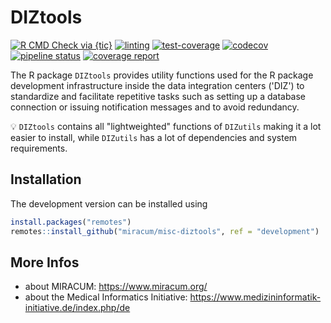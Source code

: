 # DIZtools

<!-- badges: start -->
[![R CMD Check via {tic}](https://github.com/miracum/misc-diztools/workflows/R%20CMD%20Check%20via%20{tic}/badge.svg?branch=main)](https://github.com/miracum/misc-diztools)
[![linting](https://github.com/miracum/misc-diztools/workflows/lint/badge.svg?branch=main)](https://github.com/miracum/misc-diztools)
[![test-coverage](https://github.com/miracum/misc-diztools/workflows/test-coverage/badge.svg?branch=main)](https://github.com/miracum/misc-diztools)
[![codecov](https://codecov.io/gh/miracum/misc-diztools/branch/main/graph/badge.svg)](https://app.codecov.io/gh/miracum/misc-diztools)
[![pipeline status](https://gitlab.miracum.org/miracum/misc/diztools/badges/main/pipeline.svg)](https://gitlab.miracum.org/miracum/misc/diztools/-/commits/main)
[![coverage report](https://gitlab.miracum.org/miracum/misc/diztools/badges/main/coverage.svg)](https://gitlab.miracum.org/miracum/misc/diztools/-/commits/main)
<!--[![CRAN Status Badge](https://www.r-pkg.org/badges/version-ago/DIZtools)](https://cran.r-project.org/package=DIZtools)
[![Cran Checks](https://cranchecks.info/badges/worst/DIZtools)](https://cran.r-project.org/web/checks/check_results_DIZtools.html)-->
<!-- badges: end -->

The R package `DIZtools` provides utility functions used for the R package development infrastructure inside the data integration centers ('DIZ') to standardize and facilitate repetitive tasks such as setting up a database connection or issuing notification messages and to avoid redundancy.

:bulb: `DIZtools` contains all "lightweighted" functions of `DIZutils` making it a lot easier to install, while `DIZutils` has a lot of dependencies and system requirements.

## Installation

<!-- You can install `DIZtools` directly from CRAN:

```r
install.packages("DIZtools")
``` -->

The development version can be installed using

```r
install.packages("remotes")
remotes::install_github("miracum/misc-diztools", ref = "development")
```

## More Infos

* about MIRACUM: <https://www.miracum.org/>
* about the Medical Informatics Initiative: <https://www.medizininformatik-initiative.de/index.php/de>
